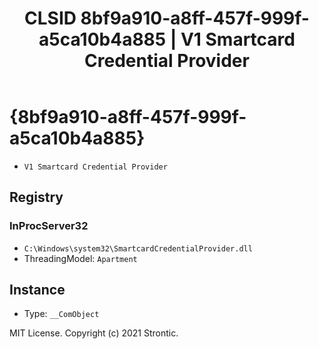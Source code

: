 ﻿---
title: "CLSID 8bf9a910-a8ff-457f-999f-a5ca10b4a885 | V1 Smartcard Credential Provider"
excerpt: What is COM-Object CLSID 8bf9a910-a8ff-457f-999f-a5ca10b4a885?
---

# {8bf9a910-a8ff-457f-999f-a5ca10b4a885}

* `V1 Smartcard Credential Provider`

## Registry


### InProcServer32

* `C:\Windows\system32\SmartcardCredentialProvider.dll`
* ThreadingModel: `Apartment`

## Instance

* Type: `__ComObject`

MIT License. Copyright (c) 2021 Strontic.



